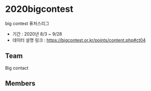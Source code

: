 # 2020bigcontest
big contest 퓨처스리그

- 기간 : 2020년 8/3 ~ 9/28
- 데이터 설명 링크 :  https://bigcontest.or.kr/points/content.php#ct04


## Team
Big contact
## Members

